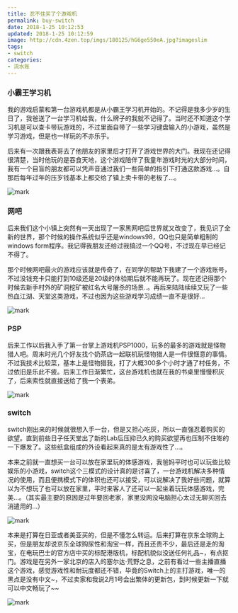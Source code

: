 ```yaml
---
title: 忍不住买了个游戏机
permalink: buy-switch
date: 2018-1-25 10:12:53
updated: 2018-1-25 10:12:59
image: http://cdn.4zen.top/imgs/180125/hG6ge550eA.jpg?imageslim
tags: 
- switch
categories:
- 流水账
---
```


### 小霸王学习机

我的游戏启蒙和第一台游戏机都是从小霸王学习机开始的。不记得是我多少岁的生日了，我爸送了一台学习机给我，什么牌子的我就不记得了。当时还不知道这个学习机是可以查卡带玩游戏的，不过里面自带了一些学习键盘输入的小游戏，虽然是学习游戏，但是也一样玩的不亦乐乎。

后来有一次跟我表哥去了他朋友的家里后才打开了游戏世界的大门。我现在还记得很清楚，当时他玩的是吞食天地，这个游戏陪伴了我童年游戏时光的大部分时间，我有一个目盲的朋友都可以凭声音通过我们一些简单的指引下打通这款游戏...。自那后每年过年的压岁钱基本上都交给了镇上卖卡带的老板了...。

![mark](http://cdn.4zen.top/imgs/180125/JKLIJ154Ai.jpg?imageslim)

### 网吧

后来我们这个小镇上突然有一天出现了一家黑网吧后世界就又改变了，我见识了全新的世界，那个时候的操作系统似乎还是windows98，QQ也只是简单粗制的windows form程序。我记得我朋友还给过我搞过一个QQ号，不过现在早已经记不得了。

那个时候网吧最火的游戏应该就是传奇了，在同学的帮助下我建了一个游戏账号，不过没钱充卡只能打到10级还是20级的体验期后就不能再玩了。现在还记得那个时候去新手村外的矿洞挖矿被红名大号屠杀的场景..。再后来陆陆续续又玩了一些热血江湖、天堂这类游戏，不过也因为这些游戏学习成绩一直不是很好...

![mark](http://cdn.4zen.top/imgs/180125/BidkdcgCbD.jpg?imageslim)

### PSP

后来工作以后我入手了第一台掌上游戏机PSP1000，玩多的最多的游戏就是怪物猎人吧。周末时光几个好友找个奶茶店一起联机玩怪物猎人是一件很惬意的事情。不过我技术比较菜，基本上是怪物猎我，打了大概300多个小时才通了村任务，不过依旧是乐此不疲。后来工作日渐繁忙，这台游戏机也就在我的书桌里慢慢积灰了，后来索性就直接送给了我一个表弟。

![mark](http://cdn.4zen.top/imgs/180125/365ljIjkh3.jpg?imageslim)

### switch

switch刚出来的时候就很想入手一台，但是又担心吃灰，所以一直强忍着购买的欲望。直到前些日子任天堂出了新的Lab后压抑已久的购买欲望再也压制不住嘭的一下爆发了。这些纸盒组成的外设看起来真的是太有游戏性了...。

本来之前就一直想买一台可以放在家里玩的体感游戏，我爸妈平时也可以玩些比较娱乐的小游戏，switch这个三模式的设计真的是讨喜了，一台游戏机解决多种情况的使用，而且便携模式下的体积也还可以接受，可以说解决了我好些问题，就算以为不想玩了也可以放在家里，平时来客人了还可以一起坐着玩玩体感游戏，完美...。（其实最主要的原因是过年要回老家，家里没网没电脑担心太过无聊买回去消遣用的...）

![mark](http://cdn.4zen.top/imgs/180125/Fki37fekc7.jpg?imageslim)

本来是打算在日亚或者美亚买的，但是不懂怎么转运。后来打算在京东全球购上买，但是朋友却说京东全球购尿性和淘宝一样，而且还贵不少，最后还是走的淘宝，在电玩巴士的官方店中买的标配港版机，标配机貌似没送任何礼品~，有点抠门。游戏是在另外一家北京的店入的塞尔达·荒野之息，之前有看过一些主播直播这个游戏，感觉游戏性和耐玩度都还不错，毕竟的Switch上的主打游戏，唯一的黑点是没有中文~，不过卖家和我说2月1号会出繁体的更新包，到时候更新一下就可以中文畅玩了~~

![mark](http://cdn.4zen.top/imgs/180125/hG6ge550eA.jpg?imageslim)



